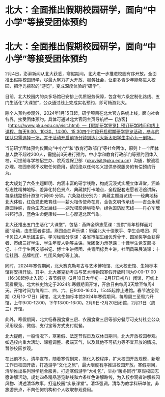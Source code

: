 # 北大：全面推出假期校园研学，面向“中小学”等接受团体预约

# 北大：全面推出假期校园研学，面向“中小学”等接受团体预约

2月4日，澎湃新闻从北大获悉，寒假期间，北大进一步推进校园有序开放，全面推出假期校园研学，尽最大努力扩大开放、服务社会，让更多青少年能够进入校园，把浮光掠影的“游览”，变成深度体验的“研学”。

目前，北大校园内的众多场馆已安排上优质服务保障，包含有六条定制化路线、五门生活化“大课堂”，公众通过线上完成实名预约，即可畅游北大。

除个人预约参观外，2024年1月15日起，研学项目在北大官方系统上线，面向社会各界，接受团体预约。具体可通过北大官网主页导航栏—【访客】（https://www.pku.edu.cn/visit.html）—【假期研学导览】预订研学时间和线上课程。每天9:00、10:30、14:00、15:30四个时段开启假期研学导览活动，参与的团队只需选择一场，并于活动开启前15分钟到达北大新太阳学生中心九一剧场。

当前研学团体预约仅面向“中小学”和“教育行政部门”等社会团体，原则上一个团体总人数不超过200人，需提前3天进行预约。中小学和教育行政部门等预约团体入校，可提前与学校招生办、院系或保卫部（pkuvisit@pku.edu.cn）沟通，按流程办理。校园参观不收取任何费用，请拒绝以任何名义提供参观服务的有偿预约行为。

北大规划了六条主题鲜明、内涵丰富的研学线路，构成沉浸式实境立体课堂，涵盖标志性精神地标、差异化特色景点、典藏款打卡地点，全程配套志愿者沿途讲解，每条线路预计游览时间60
分钟。六条路线分别为：典藏主题游览线——经典地标北大体验，红色党史教育线——薪火相传使命在肩，金色文明传承线——吉金永耀燕园峥嵘，青色生态发展线——湖光塔影诗境物华，绿色国防励志线——丹心军魂兴邦行旅，蓝色生命健康线——仁心厚道北医气象。

北大还推出五门生活化“大课堂”，包括：燕阵金牌志愿课：提供“青年榜样面对面”活动，由志愿者讲述。燕园金曲声乐课：历届北大十佳歌手、学生合唱团、阿卡贝拉人声乐团主讲。学习经验分享课：各省市招生组优秀骨干、国家奖学金获得者、市级三好学生、学生年度人物等主讲。党团聚力示范课：十佳学生党支部书记、十佳学生团支部书记、博士生讲师团、共青团标兵主讲。社团风采展演课：十佳社团、品牌社团、社团风向标等上演。

同时，2024年寒假期间，北大赛克勒考古与艺术博物馆、北大校史馆、生物标本馆将安排开放。其中，北大赛克勒考古与艺术博物馆寒假开放时间为9:00-17:00（16:30起停止入馆）；春节假期（2月10日大年初一-2月17日初八）闭馆，可线上观看展览。北大校史馆定于2024年寒假期间开馆，开放日由每周3天增至每周4天。开馆时间为每周二、四、六、日9:00-16:00，15:45起停止进馆。春节法定假期（2月10-17日）闭馆。北大生物标本馆2024年寒假期间，每周周三至周六开馆，上午9:00-12:00，下午13:00-16:00。2月9日-2月20日闭馆，2月21日（周三）开馆。

此外，寒假期间，北大畅春园食堂三层、农园食堂三层等部分餐厅可支持社会公众采用现金、微信、支付宝等方式支付就餐。

北大提醒，一般情况下，寒暑假、法定节假日及双休日期间，北大开放校园参观。如遇校内重大活动、课程调整、极端天气，以及其他不可抗力等不宜开放的情况，暂停校园参观。

在此前不久，清华宣布，随着寒假到来，简化入校程序，扩大校园开放规模，新增工作日校园开放，打造游学“文化之旅”，最大限度有序推进校园开放。寒假期间，清华推出系列游学组合服务，打造寒假游学“大礼包”，举办“暖冬同行”寒假校园志愿讲解活动，规划四条精品游览路线和六条红色讲解路线，为入校参观者讲解校园风物、讲述清华故事，打造校园“实景课堂”。清华强调，清华为教学科研单位，非旅游景点，不向任何机构和个人收取参观费用。

